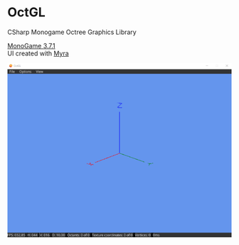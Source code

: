 # OctGL
CSharp Monogame Octree Graphics Library


[MonoGame 3.7.1](https://community.monogame.net/t/monogame-3-7-1-release/11173)  
UI created with [Myra](https://github.com/rds1983/Myra)

![Demo](https://raw.githubusercontent.com/alexandrelozano/OctGL/master/OctGL/Resources/demo.gif)
